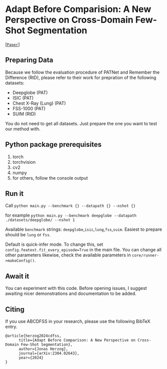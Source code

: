 # Adapt Before Comparision: A New Perspective on Cross-Domain Few-Shot Segmentation

[[`Paper`](https://arxiv.org/abs/2402.17614)]

## Preparing Data
Because we follow the evaluation procedure of PATNet and Remember the Difference (RtD), please refer to their work for prepration of the following datasets:
- Deepglobe (PAT)
- ISIC (PAT)
- Chest X-Ray (Lung) (PAT)
- FSS-1000 (PAT)
- SUIM (RtD)

You do not need to get all datasets. Just prepare the one you want to test our method with.

## Python package prerequisites
1. torch
2. torchvision
3. cv2
4. numpy
5. for others, follow the console output

## Run it
Call
`python main.py --benchmark {} --datapath {} --nshot {}`

for example
`python main.py --benchmark deepglobe --datapath ./datasets/deepglobe/ --nshot 1`

Available `benchmark` strings: `deepglobe`,`isic`,`lung`,`fss`,`suim`. Easiest to prepare should be `lung` or `fss`.

Default is quick-infer mode.
To change this, set `config.featext.fit_every_episode=True` in the main file.
You can change all other parameters likewise, check the available parameters in `core/runner->makeConfig()`.

## Await it

You can experiment with this code. Before opening issues, I suggest awaiting nicer demonstrations and documentation to be added. 

## Citing
If you use ABCDFSS in your research, please use the following BibTeX entry.
```
@article{herzog2024cdfss,
      title={Adapt Before Comparison: A New Perspective on Cross-Domain Few-Shot Segmentation}, 
      author={Jonas Herzog},
      journal={arXiv:2304.02643},
      year={2024}
}
```

